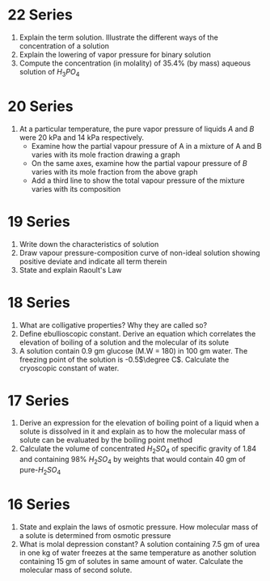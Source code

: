 
# 22 Series

1. Explain the term solution. Illustrate the different ways of the concentration of a solution
2. Explain the lowering of vapor pressure for binary solution
3. Compute the concentration (in molality) of $35.4\%$ (by mass) aqueous solution of $H_3PO_4$


# 20 Series

1. At a particular temperature, the pure vapor pressure of liquids $A$ and $B$ were 20 kPa and 14 kPa respectively.
	- Examine how the partial vapour pressure of A in a mixture of A and B varies with its mole fraction drawing a graph
	- On the same axes, examine how the partial vapour pressure of $B$ varies with its mole fraction from the above graph
	- Add a third line to show the total vapour pressure of the mixture varies with its composition


# 19 Series

1. Write down the characteristics of solution
2. Draw vapour pressure-composition curve of non-ideal solution showing positive deviate and indicate all term therein
3. State and explain Raoult's Law



# 18 Series

1. What are colligative properties? Why they are called so?
2. Define ebullioscopic constant. Derive an equation which correlates the elevation of boiling of a solution and the molecular of its solute
3. A solution contain 0.9 gm glucose (M.W = 180) in 100 gm water. The freezing point of the solution is -0.5$\degree C$. Calculate the cryoscopic constant of water. 


# 17 Series

1. Derive an expression for the elevation of boiling point of a liquid when a solute is dissolved in it and explain as to how the molecular mass of solute can be evaluated by the boiling point method
2. Calculate the volume of concentrated $H_2SO_4$ of specific gravity of 1.84 and containing 98% $H_2SO_4$ by weights that would contain 40 gm of pure-$H_2SO_4$


# 16 Series

1. State and explain the laws of osmotic pressure. How molecular mass of a solute is determined from osmotic pressure
2. What is molal depression constant? A solution containing 7.5 gm of urea in one kg of water freezes at the same temperature as another solution containing 15 gm of solutes in same amount of water. Calculate the molecular mass of second solute.







